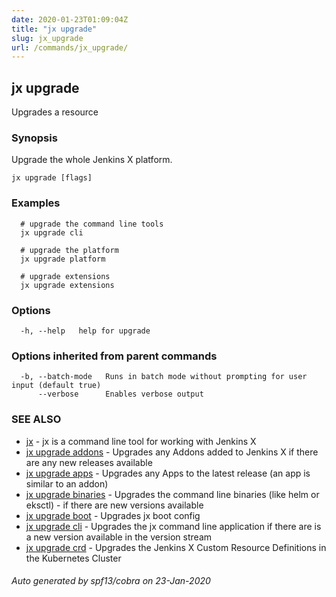 ```yaml
---
date: 2020-01-23T01:09:04Z
title: "jx upgrade"
slug: jx_upgrade
url: /commands/jx_upgrade/
---
```

## jx upgrade

Upgrades a resource

### Synopsis

Upgrade the whole Jenkins X platform.

```
jx upgrade [flags]
```

### Examples

```
  # upgrade the command line tools
  jx upgrade cli
  
  # upgrade the platform
  jx upgrade platform
  
  # upgrade extensions
  jx upgrade extensions
```

### Options

```
  -h, --help   help for upgrade
```

### Options inherited from parent commands

```
  -b, --batch-mode   Runs in batch mode without prompting for user input (default true)
      --verbose      Enables verbose output
```

### SEE ALSO

* [jx](/commands/jx/)	 - jx is a command line tool for working with Jenkins X
* [jx upgrade addons](/commands/jx_upgrade_addons/)	 - Upgrades any Addons added to Jenkins X if there are any new releases available
* [jx upgrade apps](/commands/jx_upgrade_apps/)	 - Upgrades any Apps to the latest release (an app is similar to an addon)
* [jx upgrade binaries](/commands/jx_upgrade_binaries/)	 - Upgrades the command line binaries (like helm or eksctl) - if there are new versions available
* [jx upgrade boot](/commands/jx_upgrade_boot/)	 - Upgrades jx boot config
* [jx upgrade cli](/commands/jx_upgrade_cli/)	 - Upgrades the jx command line application if there are is a new version available in the version stream
* [jx upgrade crd](/commands/jx_upgrade_crd/)	 - Upgrades the Jenkins X Custom Resource Definitions in the Kubernetes Cluster

###### Auto generated by spf13/cobra on 23-Jan-2020
